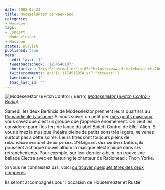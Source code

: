 ```yaml
---
date: 2008-05-23
title: Modeselektor ce week-end
categories:
- Musique
tags:
- Concert
- Modeselektor
- Musique
status: publish
published: true
meta:
  _edit_last: '1'
  tweetbackscheck: '1234540107'
  shorturls: a:7:{s:9:"permalink";s:63:"https://www.alienlebarge.ch/2008/05/23/modeselektor-ce-week-end/";s:7:"tinyurl";s:25:"https://tinyurl.com/b86sp6";s:4:"isgd";s:17:"https://is.gd/iHkS";s:5:"bitly";s:18:"https://bit.ly/P3R0";s:5:"snipr";s:22:"https://snipr.com/bg461";s:5:"snurl";s:22:"https://snurl.com/bg461";s:7:"snipurl";s:24:"https://snipurl.com/bg461";}
  twittercomments: a:1:{i:1174515354;s:7:"retweet";}
  tweetcount: '1'
  tmac_last_id: ''
---
```

<img src="https://farm1.static.flickr.com/70/191628195_37cb0a2cb2.jpg" alt="Modeselektor (BPitch Control / Berlin)" />
<em><a title="photo sharing" href="https://www.flickr.com/photos/loewenhertz/191628195/">Modeselektor (BPitch Control / Berlin)</a></em>

Samedi, les deux Berlinois de Modeselektor prennent leurs quartiers au <a title="Le Romandie" href="https://www.leromandie.ch/">Romandie de Lausanne</a>. Si vous suivez un petit peu <a title="alienlebarge sur last.fm" href="https://www.lastfm.fr/user/alienlebarge/">mes goûts musicaux</a>, vous savez que c'est un groupe que j'apprécie énormément. On peut les considérer parmi les fers de lance du label Bpitch Control de Ellen Alien. Si vous aimez la musique linéaire pleine de petits sons très légers, ne venez surtout pas à cette soirée. Leurs titres sont toujours pleins de rebondissements et de surprises. S'éloignant des sentiers battus, ils poussent à chaque nouvel album la musique électronique dans ses retranchements. Pour exemple, sur leur dernier album, on trouve une ballade Electra avec en featuring le chanteur de Radiohead : Thom Yorke.

Si vous ne connaissez pas, voici <a title="Modeselektor sur deezer" href="https://www.deezer.com/#music/result/modeselektor">où trouver quelques titres des deux compères</a>.

Ils seront accompagnés pour l'occasion de Housemeister et Rustie
